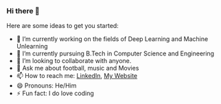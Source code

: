 ### Hi there 👋

<!--
**sayan112207/sayan112207** is a ✨ _special_ ✨ repository because its `README.md` (this file) appears on your GitHub profile.-->

Here are some ideas to get you started:

- 🔭 I’m currently working on the fields of Deep Learning and Machine Unlearning
- 🌱 I’m currently pursuing B.Tech in Computer Science and Engineering
- 👯 I’m looking to collaborate with anyone.
- 💬 Ask me about football, music and Movies
- 📫 How to reach me: [LinkedIn](https://www.linkedin.com/in/sayan-banerjee-13004621a/), [My Website](https://sayan112207.github.io/)
- 😄 Pronouns: He/Him
- ⚡ Fun fact: I do love coding 

